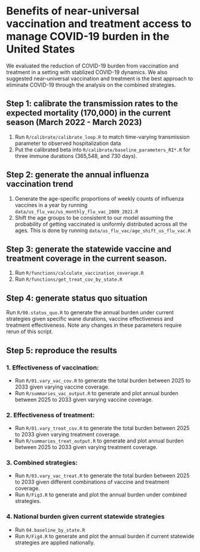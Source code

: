 # Benefits of near-universal vaccination and treatment access to manage COVID-19 burden in the United States

We evaluated the reduction of COVID-19 burden from vaccination and treatment in a setting with stablized COVID-19 dynamics. We also suggested near-universal vaccination and treatment is the best approach to eliminate COVID-19 through the analysis on the combined strategies.

## Step 1: calibrate the transmission rates to the expected mortality (170,000) in the current season (March 2022 - March 2023)

1. Run `R/calibrate/calibrate_loop.R` to match time-varying transmission parameter to observed hospitalization data
2. Put the calibrated beta into `R/calibrate/baseline_parameters_RI*.R` for three immune durations (365,548, and 730 days). 

## Step 2: generate the annual influenza vaccination trend 

1. Generate the age-specific proportions of weekly counts of influenza vaccines in a year by running `data/us_flu_vac/us_monthly_flu_vac_2009_2021.R` 
2. Shift the age groups to be consistent to our model assuming the probability of getting vaccinated is uniformly distributed across all the ages. This is done by running `data/us_flu_vac/age_shift_us_flu_vac.R`

## Step 3: generate the statewide vaccine and treatment coverage in the current season. 

1. Run `R/functions/calculate_vaccination_coverage.R` 
2. Run `R/functions/get_treat_cov_by_state.R`


## Step 4: generate status quo situation

Run `R/00.status_quo.R` to generate the annual burden under current strategies given specific wane durations, vaccine effectiveness and treatment effectiveness. Note any changes in these parameters require rerun of this script. 

## Step 5: reproduce the results 

### 1. Effectiveness of vaccination: 
 - Run `R/01.vary_vac_cov.R` to generate the total burden between 2025 to 2033 given varying vaccine coverage. 
 - Run `R/summaries_vac_output.R` to generate and plot annual burden between 2025 to 2033 given varying vaccine coverage. 
  
### 2. Effectiveness of treatment: 
 - Run `R/01.vary_treat_cov.R` to generate the total burden between 2025 to 2033 given varying treatment coverage. 
 - Run `R/summaries_treat_output.R` to generate and plot annual burden between 2025 to 2033 given varying treatment coverage. 
  
### 3. Combined strategies: 
 - Run `R/03.vary_vac_treat.R` to generate the total burden between 2025 to 2033 given different combinations of vaccine and treatment coverage. 
 - Run `R/Fig3.R` to generate and plot the annual burden under combined strategies. 
  
### 4. National burden given current statewide strategies
 - Run `04.baseline_by_state.R`
 - Run `R/Fig4.R` to generate and plot the annual burden if current statewide strategies are applied nationally. 
